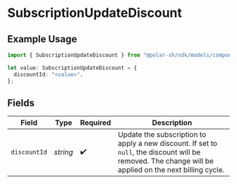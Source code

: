 # SubscriptionUpdateDiscount

## Example Usage

```typescript
import { SubscriptionUpdateDiscount } from "@polar-sh/sdk/models/components/subscriptionupdatediscount.js";

let value: SubscriptionUpdateDiscount = {
  discountId: "<value>",
};
```

## Fields

| Field                                                                                                                                                  | Type                                                                                                                                                   | Required                                                                                                                                               | Description                                                                                                                                            |
| ------------------------------------------------------------------------------------------------------------------------------------------------------ | ------------------------------------------------------------------------------------------------------------------------------------------------------ | ------------------------------------------------------------------------------------------------------------------------------------------------------ | ------------------------------------------------------------------------------------------------------------------------------------------------------ |
| `discountId`                                                                                                                                           | *string*                                                                                                                                               | :heavy_check_mark:                                                                                                                                     | Update the subscription to apply a new discount. If set to `null`, the discount will be removed. The change will be applied on the next billing cycle. |
